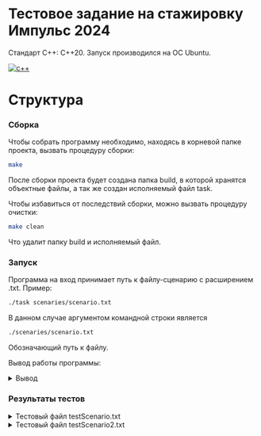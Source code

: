 # Тестовое задание на стажировку Импульс 2024

Стандарт C++: C++20. Запуск производился на ОС Ubuntu.

[![с++](https://skillicons.dev/icons?i=cpp)](https://skillicons.dev)
# Структура

### Сборка

Чтобы собрать программу необходимо, находясь в корневой папке проекта, вызвать процедуру сборки:
```bash
make
```

После сборки проекта будет создана папка build, в которой хранятся объектные файлы, а так же создан исполняемый файл task.

Чтобы избавиться от последствий сборки, можно вызвать процедуру очистки:
```bash
make clean
```

Что удалит папку build и исполняемый файл.
### Запуск


Программа на вход принимает путь к файлу-сценарию с расширением .txt. 
Пример: 
```bash
./task scenaries/scenario.txt
```

В данном случае аргументом командной строки является 
```bash
./scenaries/scenario.txt
```

Обозначающий путь к файлу.

Вывод работы программы:

<details>
    <summary>Вывод</summary>
    
    09:00
    08:48 1 client1
    08:48 13 NotOpenYet
    09:41 1 client1
    09:48 1 client2
    09:52 3 client1
    09:52 13 ICanWaitNoLonger!
    09:54 2 client1 1
    10:25 2 client2 2
    10:58 1 client3
    10:59 2 client3 3
    11:30 1 client4
    11:35 2 client4 2
    11:35 13 PlaceIsBusy
    11:45 3 client4
    12:33 4 client1
    12:33 12 client4 1
    12:43 4 client2
    15:52 4 client4
    19:00 11 client3
    19:00
    1 70 05:58
    2 30 02:18
    3 90 08:01

</details>

### Результаты тестов

<details>
    <summary>Тестовый файл testScenario.txt</summary>

    Входные данные
    3
    10:00 22:00
    15
    09:45 1 clientA
    10:05 1 clientA
    10:15 1 clientB
    10:20 2 clientA 1
    10:25 2 clientB 2
    10:30 1 clientC
    10:35 2 clientC 3
    10:40 1 clientD
    10:45 3 clientD 
    10:50 1 clientE
    10:55 3 clientE
    11:00 1 clientF
    11:00 3 clientF
    12:00 1 clientG
    12:30 3 clientG

    Выходные данные
    10:00
    09:45 1 clientA
    09:45 13 NotOpenYet
    10:05 1 clientA
    10:15 1 clientB
    10:20 2 clientA 1
    10:25 2 clientB 2
    10:30 1 clientC
    10:35 2 clientC 3
    10:40 1 clientD
    10:45 3 clientD
    10:50 1 clientE
    10:55 3 clientE
    11:00 1 clientF
    11:00 3 clientF
    12:00 1 clientG
    12:30 3 clientG
    12:30 11 clientG
    22:00 11 clientA
    22:00 11 clientB
    22:00 11 clientC
    22:00 11 clientD
    22:00 11 clientE
    22:00 11 clientF
    22:00 11 clientG
    22:00
    1 180 11:40
    2 180 11:35
    3 180 11:25

</details>

<details>
    <summary>Тестовый файл testScenario2.txt</summary>

    Входные данные
    5
    10:00 22:00
    15
    09:45 1 clientA
    10:05 1 clientA
    10:15 1 clientB
    10:20 2 clientA 1
    10:25 2 clientB 2
    10:30 1 clientC
    10:35 2 clientC 3
    10:40 1 clientD
    10:45 3 clientD 
    10:50 1 clientE
    10:55 3 clientE
    10:55 2 clientE 4
    11:00 1 clientF
    11:00 3 clientF
    11:00 2 clientF 5
    12:00 1 clientG
    12:30 3 clientG
    15:53 4 clientF
    15:56 4 clientG

    Выходные данные
    10:00
    09:45 1 clientA
    09:45 13 NotOpenYet
    10:05 1 clientA
    10:15 1 clientB
    10:20 2 clientA 1
    10:25 2 clientB 2
    10:30 1 clientC
    10:35 2 clientC 3
    10:40 1 clientD
    10:45 3 clientD
    10:45 13 ICanWaitNoLonger!
    10:50 1 clientE
    10:55 3 clientE
    10:55 13 ICanWaitNoLonger!
    10:55 2 clientE 4
    11:00 1 clientF
    11:00 3 clientF
    11:00 13 ICanWaitNoLonger!
    11:00 2 clientF 5
    12:00 1 clientG
    12:30 3 clientG
    15:53 4 clientF
    15:53 12 clientG 5
    15:56 4 clientG
    22:00 11 clientA
    22:00 11 clientB
    22:00 11 clientC
    22:00 11 clientD
    22:00 11 clientE
    22:00
    1 180 11:40
    2 180 11:35
    3 180 11:25
    4 180 11:05
    5 90 04:56


</details>

